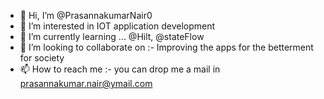 - 👋 Hi, I’m @PrasannakumarNair0
- 👀 I’m interested in IOT application development
- 🌱 I’m currently learning ... @Hilt, @stateFlow
- 💞️ I’m looking to collaborate on :- Improving the apps for the betterment for society
- 📫 How to reach me :- you can drop me a mail in prasannakumar.nair@ymail.com

